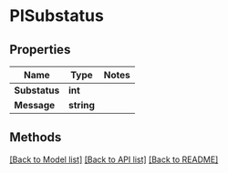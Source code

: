 # PISubstatus

## Properties
Name | Type | Notes
------------ | ------------- | -------------
**Substatus** | **int**
**Message** | **string**

## Methods
[[Back to Model list]](../../README.md#documentation-for-models) [[Back to API list]](../../README.md#documentation-for-api-endpoints) [[Back to README]](../../README.md)
